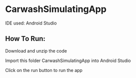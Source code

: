 # CarwashSimulatingApp

IDE used: Android Studio

## How To Run:

Download and unzip the code

Import this folder CarwashSimulatingApp into Android Studio

Click on the run button to run the app
